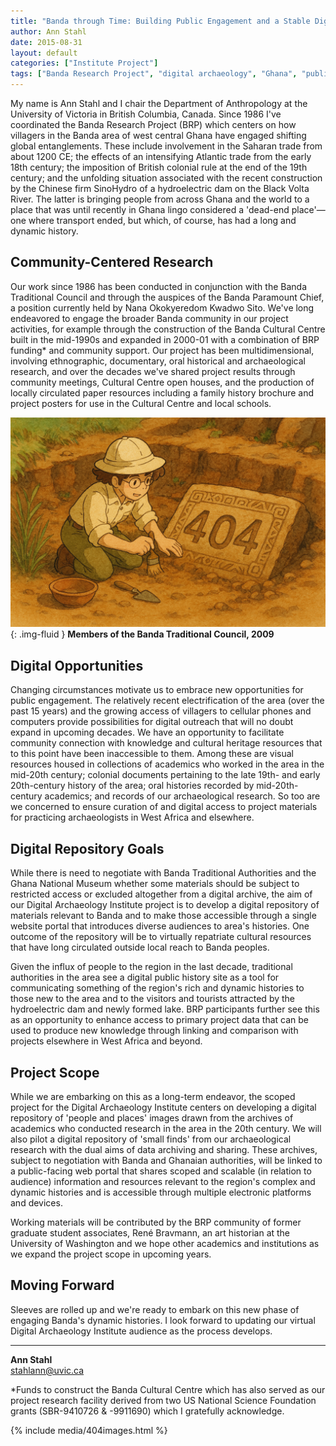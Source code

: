 ```yaml
---
title: "Banda through Time: Building Public Engagement and a Stable Digital Repository"
author: Ann Stahl
date: 2015-08-31
layout: default
categories: ["Institute Project"]
tags: ["Banda Research Project", "digital archaeology", "Ghana", "public engagement", "repository"]
---
```


My name is Ann Stahl and I chair the Department of Anthropology at the University of Victoria in British Columbia, Canada. Since 1986 I've coordinated the Banda Research Project (BRP) which centers on how villagers in the Banda area of west central Ghana have engaged shifting global entanglements. These include involvement in the Saharan trade from about 1200 CE; the effects of an intensifying Atlantic trade from the early 18th century; the imposition of British colonial rule at the end of the 19th century; and the unfolding situation associated with the recent construction by the Chinese firm SinoHydro of a hydroelectric dam on the Black Volta River. The latter is bringing people from across Ghana and the world to a place that was until recently in Ghana lingo considered a 'dead-end place'—one where transport ended, but which, of course, has had a long and dynamic history.

## Community-Centered Research

Our work since 1986 has been conducted in conjunction with the Banda Traditional Council and through the auspices of the Banda Paramount Chief, a position currently held by Nana Okokyeredom Kwadwo Sito. We've long endeavored to engage the broader Banda community in our project activities, for example through the construction of the Banda Cultural Centre built in the mid-1990s and expanded in 2000-01 with a combination of BRP funding* and community support. Our project has been multidimensional, involving ethnographic, documentary, oral historical and archaeological research, and over the decades we've shared project results through community meetings, Cultural Centre open houses, and the production of locally circulated paper resources including a family history brochure and project posters for use in the Cultural Centre and local schools.

![Members of the Banda Traditional Council, 2009](/images/posts/404.png){: .img-fluid }
**Members of the Banda Traditional Council, 2009**

## Digital Opportunities

Changing circumstances motivate us to embrace new opportunities for public engagement. The relatively recent electrification of the area (over the past 15 years) and the growing access of villagers to cellular phones and computers provide possibilities for digital outreach that will no doubt expand in upcoming decades. We have an opportunity to facilitate community connection with knowledge and cultural heritage resources that to this point have been inaccessible to them. Among these are visual resources housed in collections of academics who worked in the area in the mid-20th century; colonial documents pertaining to the late 19th- and early 20th-century history of the area; oral histories recorded by mid-20th-century academics; and records of our archaeological research. So too are we concerned to ensure curation of and digital access to project materials for practicing archaeologists in West Africa and elsewhere.

## Digital Repository Goals

While there is need to negotiate with Banda Traditional Authorities and the Ghana National Museum whether some materials should be subject to restricted access or excluded altogether from a digital archive, the aim of our Digital Archaeology Institute project is to develop a digital repository of materials relevant to Banda and to make those accessible through a single website portal that introduces diverse audiences to area's histories. One outcome of the repository will be to virtually repatriate cultural resources that have long circulated outside local reach to Banda peoples.

Given the influx of people to the region in the last decade, traditional authorities in the area see a digital public history site as a tool for communicating something of the region's rich and dynamic histories to those new to the area and to the visitors and tourists attracted by the hydroelectric dam and newly formed lake. BRP participants further see this as an opportunity to enhance access to primary project data that can be used to produce new knowledge through linking and comparison with projects elsewhere in West Africa and beyond.

## Project Scope

While we are embarking on this as a long-term endeavor, the scoped project for the Digital Archaeology Institute centers on developing a digital repository of 'people and places' images drawn from the archives of academics who conducted research in the area in the 20th century. We will also pilot a digital repository of 'small finds' from our archaeological research with the dual aims of data archiving and sharing. These archives, subject to negotiation with Banda and Ghanaian authorities, will be linked to a public-facing web portal that shares scoped and scalable (in relation to audience) information and resources relevant to the region's complex and dynamic histories and is accessible through multiple electronic platforms and devices.

Working materials will be contributed by the BRP community of former graduate student associates, René Bravmann, an art historian at the University of Washington and we hope other academics and institutions as we expand the project scope in upcoming years.

## Moving Forward

Sleeves are rolled up and we're ready to embark on this new phase of engaging Banda's dynamic histories. I look forward to updating our virtual Digital Archaeology Institute audience as the process develops.

---

**Ann Stahl**  
[stahlann@uvic.ca](mailto:stahlann@uvic.ca)

*Funds to construct the Banda Cultural Centre which has also served as our project research facility derived from two US National Science Foundation grants (SBR-9410726 & -9911690) which I gratefully acknowledge.

{% include media/404images.html %}
